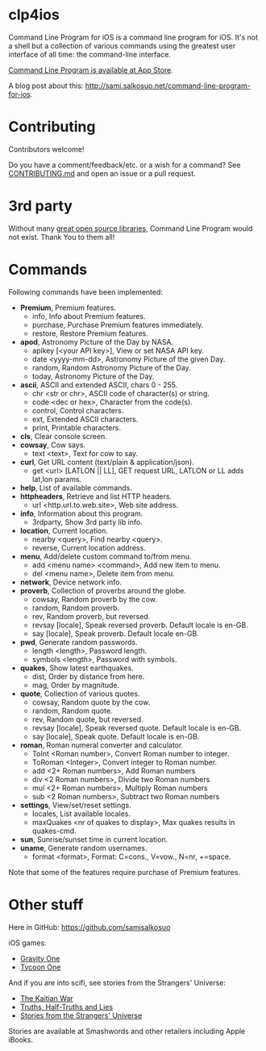 # clp4ios
Command Line Program for iOS is a command line program for iOS. It's not a shell but a collection of various commands using the greatest user interface of all time: the command-line interface.
 
[Command Line Program is available at App Store](https://itunes.apple.com/app/command-line-program/id1144342705?ls=1&mt=8).

A blog post about this: http://sami.salkosuo.net/command-line-program-for-ios.

# Contributing

Contributors welcome!

Do you have a comment/feedback/etc. or a wish for a command? See [CONTRIBUTING.md](./CONTRIBUTING.md) and open an issue or a pull request.

# 3rd party

Without many [great open source libraries](./3RD_PARTY.md), Command Line Program would not exist.
Thank You to them all!

# Commands

Following commands have been implemented:

- **Premium**, Premium features.
  - info, Info about Premium features.
  - purchase, Purchase Premium features immediately.
  - restore, Restore Premium features.
- **apod**, Astronomy Picture of the Day by NASA.
  - apikey [&lt;your API key>], View or set NASA API key.
  - date &lt;yyyy-mm-dd>, Astronomy Picture of the given Day.
  - random, Random Astronomy Picture of the Day.
  - today, Astronomy Picture of the Day.
- **ascii**, ASCII and extended ASCII, chars 0 - 255.
  - chr &lt;str or chr>, ASCII code of character(s) or string.
  - code &lt;dec or hex>, Character from the code(s).
  - control, Control characters.
  - ext, Extended ASCII characters.
  - print, Printable characters.
- **cls**, Clear console screen.
- **cowsay**, Cow says.
  - text &lt;text>, Text for cow to say.
- **curl**, Get URL content (text/plain & application/json).
  - get &lt;url> [LATLON || LL], GET request URL, LATLON or LL adds lat,lon params.
- **help**, List of available commands.
- **httpheaders**, Retrieve and list HTTP headers.
  - url &lt;http.url.to.web.site>, Web site address.
- **info**, Information about this program.
  - 3rdparty, Show 3rd party lib info.
- **location**, Current location.
  - nearby &lt;query>, Find nearby &lt;query>.
  - reverse, Current location address.
- **menu**, Add/delete custom command to/from menu.
  - add &lt;menu name> &lt;command>, Add new item to menu.
  - del &lt;menu name>, Delete item from menu.
- **network**, Device network info.
- **proverb**, Collection of proverbs around the globe.
  - cowsay, Random proverb by the cow.
  - random, Random proverb.
  - rev, Random proverb, but reversed.
  - revsay [locale], Speak reversed proverb. Default locale is en-GB.
  - say [locale], Speak proverb. Default locale en-GB.
- **pwd**, Generate random passwords.
  - length &lt;length>, Password length.
  - symbols &lt;length>, Password with symbols.
- **quakes**, Show latest earthquakes.
  - dist, Order by distance from here.
  - mag, Order by magnitude.
- **quote**, Collection of various quotes.
  - cowsay, Random quote by the cow.
  - random, Random quote.
  - rev, Random quote, but reversed.
  - revsay [locale], Speak reversed quote. Default locale is en-GB.
  - say [locale], Speak quote. Default locale is en-GB.
- **roman**, Roman numeral converter and calculator.
  - ToInt &lt;Roman number>, Convert Roman number to integer.
  - ToRoman &lt;Integer>, Convert integer to Roman number.
  - add &lt;2+ Roman numbers>, Add Roman numbers
  - div &lt;2 Roman numbers>, Divide two Roman numbers
  - mul &lt;2+ Roman numbers>, Multiply Roman numbers
  - sub &lt;2 Roman numbers>, Subtract two Roman numbers
- **settings**, View/set/reset settings.
  - locales, List available locales.
  - maxQuakes &lt;nr of quakes to display>, Max quakes results in quakes-cmd.
- **sun**, Sunrise/sunset time in current location.
- **uname**, Generate random usernames.
  - format &lt;format>, Format: C=cons., V=vow., N=nr, +=space.

Note that some of the features require purchase of Premium features.

# Other stuff

Here in GitHub: https://github.com/samisalkosuo

iOS games:
- [Gravity One](https://itunes.apple.com/app/gravity-one/id820432275?ls=1&mt=8)
- [Tycoon One](https://itunes.apple.com/app/tycoon-one/id982539073?ls=1&mt=8)

And if you are into scifi, see stories from the Strangers' Universe:
- [The Kaitian War](https://www.smashwords.com/books/view/409235?ref=samsal)
- [Truths, Half-Truths and Lies](https://www.smashwords.com/books/view/110000?ref=samsal)
- [Stories from the Strangers' Universe](https://www.smashwords.com/books/view/32121?ref=samsal)

Stories are available at Smashwords and other retailers including Apple iBooks.

